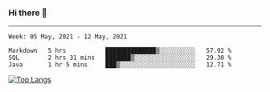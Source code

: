 ### Hi there 👋
---
<!--START_SECTION:waka-->
```text
Week: 05 May, 2021 - 12 May, 2021

Markdown   5 hrs           ██████████████▒░░░░░░░░░░   57.92 % 
SQL        2 hrs 31 mins   ███████▒░░░░░░░░░░░░░░░░░   29.30 % 
Java       1 hr 5 mins     ███▒░░░░░░░░░░░░░░░░░░░░░   12.71 % 
```
<!--END_SECTION:waka-->

[![Top Langs](https://github-readme-stats.vercel.app/api/top-langs/?username=HyunAh-iia&layout=compact)](https://github.com/anuraghazra/github-readme-stats)
<!--
**HyunAh-iia/HyunAh-iia** is a ✨ _special_ ✨ repository because its `README.md` (this file) appears on your GitHub profile.

Here are some ideas to get you started:

- 🔭 I’m currently working on ...
- 🌱 I’m currently learning ...
- 👯 I’m looking to collaborate on ...
- 🤔 I’m looking for help with ...
- 💬 Ask me about ...
- 📫 How to reach me: ...
- 😄 Pronouns: ...
- ⚡ Fun fact: ...
-->
